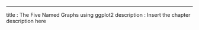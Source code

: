 ---
title       : The Five Named Graphs using ggplot2
description : Insert the chapter description here